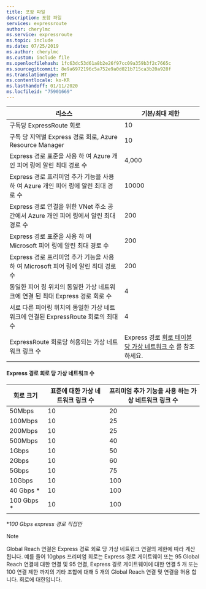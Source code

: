 ```yaml
---
title: 포함 파일
description: 포함 파일
services: expressroute
author: cherylmc
ms.service: expressroute
ms.topic: include
ms.date: 07/25/2019
ms.author: cherylmc
ms.custom: include file
ms.openlocfilehash: 1fc63dc53d61a8b2e26f97cc09a359b3f2c7665c
ms.sourcegitcommit: 8e9a6972196c5a752e9a0d021b715ca3b20a928f
ms.translationtype: MT
ms.contentlocale: ko-KR
ms.lasthandoff: 01/11/2020
ms.locfileid: "75901669"
---
```

| 리소스 | 기본/최대 제한 |
| --- | --- |
| 구독당 ExpressRoute 회로 |10 |
| 구독 당 지역별 Express 경로 회로, Azure Resource Manager |10 |
| Express 경로 표준을 사용 하 여 Azure 개인 피어 링에 알린 최대 경로 수 |4,000 |
| Express 경로 프리미엄 추가 기능을 사용 하 여 Azure 개인 피어 링에 알린 최대 경로 수 |10000 |
| Express 경로 연결을 위한 VNet 주소 공간에서 Azure 개인 피어 링에서 알린 최대 경로 수 |200 |
| Express 경로 표준을 사용 하 여 Microsoft 피어 링에 알린 최대 경로 수 |200 |
| Express 경로 프리미엄 추가 기능을 사용 하 여 Microsoft 피어 링에 알린 최대 경로 수 |200 |
| 동일한 피어 링 위치의 동일한 가상 네트워크에 연결 된 최대 Express 경로 회로 수 |4 |
| 서로 다른 피어링 위치의 동일한 가상 네트워크에 연결된 ExpressRoute 회로의 최대 수 |4 |
| ExpressRoute 회로당 허용되는 가상 네트워크 링크 수 |Express 경로 [회로 테이블당 가상 네트워크 수](#vnetpercircuit) 를 참조 하세요.  |

#### <a name="vnetpercircuit"></a>Express 경로 회로 당 가상 네트워크 수
| **회로 크기** | **표준에 대한 가상 네트워크 링크 수** | **프리미엄 추가 기능을 사용 하는 가상 네트워크 링크 수** |
| --- | --- | --- |
| 50Mbps |10 |20 |
| 100Mbps |10 |25 |
| 200Mbps |10 |25 |
| 500Mbps |10 |40 |
| 1Gbps |10 |50 |
| 2Gbps |10 |60 |
| 5Gbps |10 |75 |
| 10Gbps |10 |100 |
| 40 Gbps * |10 |100 |
| 100 Gbps * |10 |100 |

**100 Gbps express 경로 직접만*

> [!NOTE]
> Global Reach 연결은 Express 경로 회로 당 가상 네트워크 연결의 제한에 따라 계산 됩니다. 예를 들어 10gbps 프리미엄 회로는 Express 경로 게이트웨이 또는 95 Global Reach 연결에 대한 연결 및 95 연결, Express 경로 게이트웨이에 대한 연결 5 개 또는 100 연결 제한 까지의 기타 조합에 대해 5 개의 Global Reach 연결 및 연결을 허용 합니다. 회로에 대한입니다.
